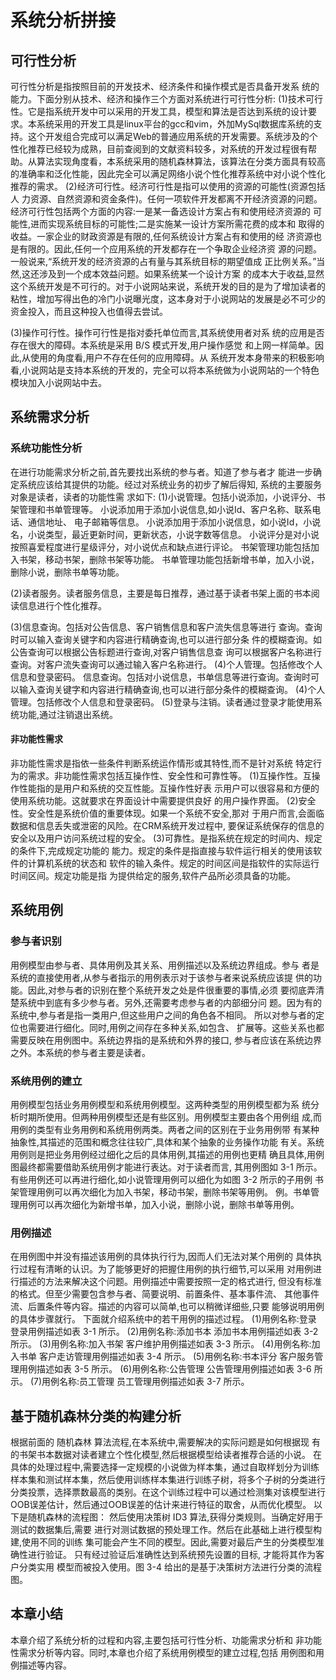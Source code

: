 # 系统分析拼接
## 可行性分析
可行性分析是指按照目前的开发技术、经济条件和操作模式是否具备开发系
统的能力。下面分别从技术、经济和操作三个方面对系统进行可行性分析:
(1)技术可行性。它是指系统开发中可以采用的开发工具，模型和算法是否达到系统的设计要求。本系统采用的开发工具是linux平台的gcc和vim，外加MySql数据库系统的支持。这个开发组合完成可以满足Web的普通应用系统的开发需要。系统涉及的个性化推荐已经较为成熟，目前查阅到的文献资料较多，对系统的开发过程很有帮助。从算法实现角度看，本系统采用的随机森林算法，该算法在分类方面具有较高的准确率和泛化性能，因此完全可以满足网络小说个性化推荐系统中对小说个性化推荐的需求。
(2)经济可行性。经济可行性是指可以使用的资源的可能性(资源包括人
力资源、自然资源和资金条件)。任何一项软件开发都离不开经济资源的问题。
经济可行性包括两个方面的内容:一是某一备选设计方案占有和使用经济资源的
可能性,进而实现系统目标的可能性;二是实施某一设计方案所需花费的成本和
取得的收益。一家企业的财政资源是有限的,任何系统设计方案占有和使用的经
济资源也是有限的。因此,任何一个应用系统的开发都存在一个争取企业经济资
源的问题。一般说来,“系统开发的经济资源的占有量与其系统目标的期望值成
正比例关系。”当然,这还涉及到一个成本效益问题。如果系统某一个设计方案
的成本大于收益,显然这个系统开发是不可行的。对于小说网站来说，系统开发的目的是为了增加读者的粘性，增加写得出色的冷门小说曝光度，这本身对于小说网站的发展是必不可少的资金投入，而且这种投入也值得去尝试。

(3)操作可行性。操作可行性是指对委托单位而言,其系统使用者对系
统的应用是否存在很大的障碍。本系统是采用 B/S 模式开发,用户操作感觉
和上网一样简单。因此,从使用的角度看,用户不存在任何的应用障碍。从
系统开发本身带来的积极影响看,小说网站是支持本系统的开发的，完全可以将本系统做为小说网站的一个特色模块加入小说网站中去。
## 系统需求分析
### 系统功能性分析
在进行功能需求分析之前,首先要找出系统的参与者。知道了参与者才
能进一步确定系统应该给其提供的功能。经过对系统业务的初步了解后得知,
系统的主要服务对象是读者，读者的功能性需
求如下:
(1)小说管理。包括小说添加，小说评分、书架管理和书单管理等。
小说添加用于添加小说信息,如小说Id、客户名称、联系电话、通信地址、
电子邮箱等信息。
小说添加用于添加小说信息，如小说Id，小说名，小说类型，最近更新时间，更新状态，小说字数等信息。
小说评分是对小说按照喜爱程度进行星级评分，对小说优点和缺点进行评论。
书架管理功能包括加入书架，移动书架，删除书架等功能。
书单管理功能包括新增书单，加入小说，删除小说，删除书单等功能。

(2)读者服务。读者服务信息，主要是每日推荐，通过基于读者书架上面的书本阅读信息进行个性化推荐。

(3)信息查询。包括对公告信息、客户销售信息和客户流失信息等进行
查询。查询时可以输入查询关键字和内容进行精确查询,也可以进行部分条
件的模糊查询。如公告查询可以根据公告标题进行查询,对客户销售信息查
询可以根据客户名称进行查询。对客户流失查询可以通过输入客户名称进行。
(4)个人管理。包括修改个人信息和登录密码。
信息查询。包括对小说信息，书单信息等进行查询。查询时可以输入查询关键字和内容进行精确查询,也可以进行部分条件的模糊查询。
(4)个人管理。包括修改个人信息和登录密码。
(5)登录与注销。读者通过登录才能使用系统功能,通过注销退出系统。
#### 非功能性需求
非功能性需求是指依一些条件判断系统运作情形或其特性,而不是针对系统
特定行为的需求。非功能性需求包括互操作性、安全性和可靠性等。
(1)互操作性。互操作性能指的是用户和系统的交互性能。互操作性好表
示用户可以很容易和方便的使用系统功能。这就要求在界面设计中需要提供良好
的用户操作界面。
(2)安全性。安全性是系统价值的重要体现。如果一个系统不安全,那对
于用户而言,会面临数据和信息丢失或泄密的风险。在CRM系统开发过程中,
要保证系统保存的信息的安全以及用户访问系统过程的安全。
(3)可靠性。是指系统在规定的时间内、规定的条件下,完成规定功能的
能力。规定的条件是指直接与软件运行相关的使用该软件的计算机系统的状态和
软件的输入条件。规定的时间区间是指软件的实际运行时间区间。规定功能是指
为提供给定的服务,软件产品所必须具备的功能。
## 系统用例
### 参与者识别
用例模型由参与者、具体用例及其关系、用例描述以及系统边界组成。参与
者是系统的直接使用者,从参与者指示的用例表示对于该参与者来说系统应该提
供的功能。因此,对参与者的识别在整个系统开发之处是件很重要的事情,必须
要彻底弄清楚系统中到底有多少参与者。另外,还需要考虑参与者的内部细分问
题。因为有的系统中,参与者是指一类用户,但这些用户之间的角色各不相同。
所以对参与者的定位也需要进行细化。同时,用例之间存在多种关系,如包含、
扩展等。这些关系也都需要反映在用例图中。系统边界指的是系统和外界的接口,
参与者应该在系统边界之外。本系统的参与者主要是读者。
### 系统用例的建立
用例模型包括业务用例模型和系统用例模型。这两种类型的用例模型都为系
统分析时期所使用。但两种用例模型还是有些区别。用例模型主要由各个用例组
成,而用例的类型有业务用例和系统用例两类。两者之间的区别在于业务用例带
有某种抽象性,其描述的范围和概念往往较广,具体和某个抽象的业务操作功能
有关。系统用例则是把业务用例经过细化之后的具体用例,其描述的用例也更精
确且具体,用例图最终都需要借助系统用例才能进行表达。对于读者而言,
其用例图如 3-1 所示。
有些用例还可以再进行细化,如小说管理用例可以细化为如图 3-2 所示的子用例
书架管理用例可以再次细化为加入书架，移动书架，删除书架等用例。
例。书单管理用例可以再次细化为新增书单，加入小说，删除小说，删除书单等用例。
### 用例描述
在用例图中并没有描述该用例的具体执行行为,因而人们无法对某个用例的
具体执行过程有清晰的认识。为了能够更好的把握住用例的执行细节,可以采用
对用例进行描述的方法来解决这个问题。用例描述中需要按照一定的格式进行,
但没有标准的格式。但至少需要包含参与者、简要说明、前置条件、基本事件流、
其他事件流、后置条件等内容。描述的内容可以简单,也可以稍微详细些,只要
能够说明用例的具体步骤就行。
下面就介绍系统中的若干用例的描述过程。
(1)用例名称:登录
登录用例描述如表 3-1 所示。
(2)用例名称:添加书本
添加书本用例描述如表 3-2 所示。
(3)用例名称:加入书架
客户维护用例描述如表 3-3 所示。
(4)用例名称:加入书单
客户走访管理用例描述如表 3-4 所示。
(5)用例名称:书本评分
客户服务管理用例描述如表 3-5 所示。
(6)用例名称:公告管理
公告管理用例描述如表 3-6 所示。
(7)用例名称:员工管理
员工管理用例描述如表 3-7 所示。
## 基于随机森林分类的构建分析
根据前面的 随机森林 算法流程,在本系统中,需要解决的实际问题是如何根据现
有的书架书本数据对读者建立个性化模型,然后根据模型给读者推荐合适的小说。
在具体的处理过程中,需要选择一定规模的小说做为样本集，通过自取样划分为训练样本集和测试样本集，然后使用训练样本集进行训练子树，将多个子树的分类进行分类投票，选择票数最高的类别。在这个训练过程中可以通过检测集对该模型进行OOB误差估计，然后通过OOB误差的估计来进行特征的取舍，从而优化模型。
以下是随机森林的流程图：
然后使用决策树 ID3 算法,获得分类规则。当确定好用于测试的数据集后,需要
进行对测试数据的预处理工作。然后在此基础上进行模型构建,使用不同的训练
集可能会产生不同的模型。因此,需要对最后产生的分类模型准确性进行验证。
只有经过验证后准确性达到系统预先设置的目标, 才能将其作为客户分类实用
模型而被投入使用。图 3-4 给出的是基于决策树方法进行分类的流程图。

## 本章小结
本章介绍了系统分析的过程和内容,主要包括可行性分析、功能需求分析和
非功能性需求分析等内容。同时,本章也介绍了系统用例模型的建立过程,包括
用例图和用例描述等内容。